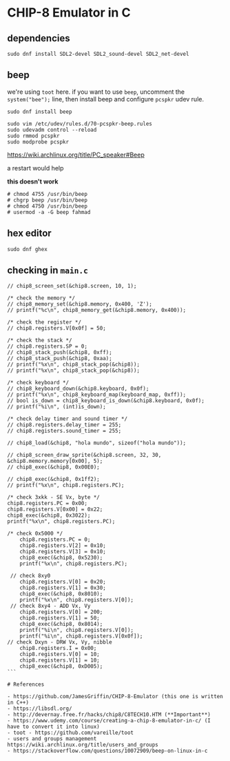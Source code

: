 # CHIP-8 Emulator in C

## dependencies

```shell
sudo dnf install SDL2-devel SDL2_sound-devel SDL2_net-devel
```

## beep

we're using `toot` here. if you want to use `beep`, uncomment the `system("bee");` line, then install beep and configure `pcspkr` udev rule.

```shell
sudo dnf install beep

sudo vim /etc/udev/rules.d/70-pcspkr-beep.rules
sudo udevadm control --reload
sudo rmmod pcspkr
sudo modprobe pcspkr
```

https://wiki.archlinux.org/title/PC_speaker#Beep

a restart would help

**this doesn't work**

```shell
# chmod 4755 /usr/bin/beep
# chgrp beep /usr/bin/beep
# chmod 4750 /usr/bin/beep
# usermod -a -G beep fahmad
```

## hex editor

```shell
sudo dnf ghex
```

## checking in `main.c`

````clang
// chip8_screen_set(&chip8.screen, 10, 1);

/* check the memory */
// chip8_memory_set(&chip8.memory, 0x400, 'Z');
// printf("%c\n", chip8_memory_get(&chip8.memory, 0x400));

/* check the register */
// chip8.registers.V[0x0f] = 50;

/* check the stack */
// chip8.registers.SP = 0;
// chip8_stack_push(&chip8, 0xff);
// chip8_stack_push(&chip8, 0xaa);
// printf("%x\n", chip8_stack_pop(&chip8));
// printf("%x\n", chip8_stack_pop(&chip8));

/* check keyboard */
// chip8_keyboard_down(&chip8.keyboard, 0x0f);
// printf("%x\n", chip8_keyboard_map(keyboard_map, 0xff));
// bool is_down = chip8_keyboard_is_down(&chip8.keyboard, 0x0f);
// printf("%i\n", (int)is_down);

/* check delay timer and sound timer */
// chip8.registers.delay_timer = 255;
// chip8.registers.sound_timer = 255;

// chip8_load(&chip8, "hola mundo", sizeof("hola mundo"));

// chip8_screen_draw_sprite(&chip8.screen, 32, 30, &chip8.memory.memory[0x00], 5);
// chip8_exec(&chip8, 0x00E0);

// chip8_exec(&chip8, 0x1ff2);
// printf("%x\n", chip8.registers.PC);

/* check 3xkk - SE Vx, byte */
chip8.registers.PC = 0x00;
chip8.registers.V[0x00] = 0x22;
chip8_exec(&chip8, 0x3022);
printf("%x\n", chip8.registers.PC);

/* check 0x5000 */
    chip8.registers.PC = 0;
    chip8.registers.V[2] = 0x10;
    chip8.registers.V[3] = 0x10;
    chip8_exec(&chip8, 0x5230);
    printf("%x\n", chip8.registers.PC);

 // check 8xy0
    chip8.registers.V[0] = 0x20;
    chip8.registers.V[1] = 0x30;
    chip8_exec(&chip8, 0x8010);
    printf("%x\n", chip8.registers.V[0]);
 // check 8xy4 - ADD Vx, Vy
    chip8.registers.V[0] = 200;
    chip8.registers.V[1] = 50;
    chip8_exec(&chip8, 0x8014);
    printf("%i\n", chip8.registers.V[0]);
    printf("%i\n", chip8.registers.V[0x0f]);
// check Dxyn - DRW Vx, Vy, nibble
    chip8.registers.I = 0x00;
    chip8.registers.V[0] = 10;
    chip8.registers.V[1] = 10;
    chip8_exec(&chip8, 0xD005);
```

# References

- https://github.com/JamesGriffin/CHIP-8-Emulator (this one is written in C++)
- https://libsdl.org/
- http://devernay.free.fr/hacks/chip8/C8TECH10.HTM (**Important**)
- https://www.udemy.com/course/creating-a-chip-8-emulator-in-c/ (I have to convert it into linux)
- toot - https://github.com/vareille/toot
- users and groups management https://wiki.archlinux.org/title/users_and_groups
- https://stackoverflow.com/questions/10072909/beep-on-linux-in-c
````
